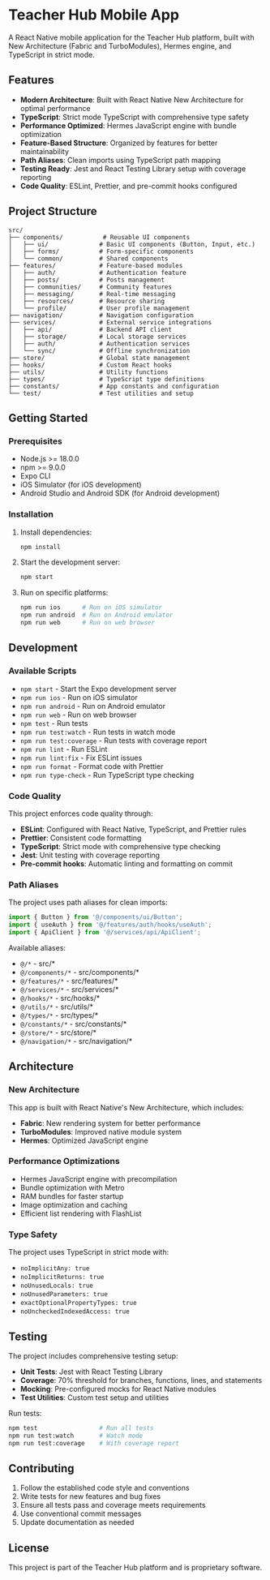 # Teacher Hub Mobile App

A React Native mobile application for the Teacher Hub platform, built with New Architecture (Fabric and TurboModules), Hermes engine, and TypeScript in strict mode.

## Features

- **Modern Architecture**: Built with React Native New Architecture for optimal performance
- **TypeScript**: Strict mode TypeScript with comprehensive type safety
- **Performance Optimized**: Hermes JavaScript engine with bundle optimization
- **Feature-Based Structure**: Organized by features for better maintainability
- **Path Aliases**: Clean imports using TypeScript path mapping
- **Testing Ready**: Jest and React Testing Library setup with coverage reporting
- **Code Quality**: ESLint, Prettier, and pre-commit hooks configured

## Project Structure

```
src/
├── components/           # Reusable UI components
│   ├── ui/              # Basic UI components (Button, Input, etc.)
│   ├── forms/           # Form-specific components
│   └── common/          # Shared components
├── features/            # Feature-based modules
│   ├── auth/            # Authentication feature
│   ├── posts/           # Posts management
│   ├── communities/     # Community features
│   ├── messaging/       # Real-time messaging
│   ├── resources/       # Resource sharing
│   └── profile/         # User profile management
├── navigation/          # Navigation configuration
├── services/            # External service integrations
│   ├── api/             # Backend API client
│   ├── storage/         # Local storage services
│   ├── auth/            # Authentication services
│   └── sync/            # Offline synchronization
├── store/               # Global state management
├── hooks/               # Custom React hooks
├── utils/               # Utility functions
├── types/               # TypeScript type definitions
├── constants/           # App constants and configuration
└── test/                # Test utilities and setup
```

## Getting Started

### Prerequisites

- Node.js >= 18.0.0
- npm >= 9.0.0
- Expo CLI
- iOS Simulator (for iOS development)
- Android Studio and Android SDK (for Android development)

### Installation

1. Install dependencies:
   ```bash
   npm install
   ```

2. Start the development server:
   ```bash
   npm start
   ```

3. Run on specific platforms:
   ```bash
   npm run ios      # Run on iOS simulator
   npm run android  # Run on Android emulator
   npm run web      # Run on web browser
   ```

## Development

### Available Scripts

- `npm start` - Start the Expo development server
- `npm run ios` - Run on iOS simulator
- `npm run android` - Run on Android emulator
- `npm run web` - Run on web browser
- `npm test` - Run tests
- `npm run test:watch` - Run tests in watch mode
- `npm run test:coverage` - Run tests with coverage report
- `npm run lint` - Run ESLint
- `npm run lint:fix` - Fix ESLint issues
- `npm run format` - Format code with Prettier
- `npm run type-check` - Run TypeScript type checking

### Code Quality

This project enforces code quality through:

- **ESLint**: Configured with React Native, TypeScript, and Prettier rules
- **Prettier**: Consistent code formatting
- **TypeScript**: Strict mode with comprehensive type checking
- **Jest**: Unit testing with coverage reporting
- **Pre-commit hooks**: Automatic linting and formatting on commit

### Path Aliases

The project uses path aliases for clean imports:

```typescript
import { Button } from '@/components/ui/Button';
import { useAuth } from '@/features/auth/hooks/useAuth';
import { ApiClient } from '@/services/api/ApiClient';
```

Available aliases:
- `@/*` - src/*
- `@/components/*` - src/components/*
- `@/features/*` - src/features/*
- `@/services/*` - src/services/*
- `@/hooks/*` - src/hooks/*
- `@/utils/*` - src/utils/*
- `@/types/*` - src/types/*
- `@/constants/*` - src/constants/*
- `@/store/*` - src/store/*
- `@/navigation/*` - src/navigation/*

## Architecture

### New Architecture

This app is built with React Native's New Architecture, which includes:

- **Fabric**: New rendering system for better performance
- **TurboModules**: Improved native module system
- **Hermes**: Optimized JavaScript engine

### Performance Optimizations

- Hermes JavaScript engine with precompilation
- Bundle optimization with Metro
- RAM bundles for faster startup
- Image optimization and caching
- Efficient list rendering with FlashList

### Type Safety

The project uses TypeScript in strict mode with:

- `noImplicitAny: true`
- `noImplicitReturns: true`
- `noUnusedLocals: true`
- `noUnusedParameters: true`
- `exactOptionalPropertyTypes: true`
- `noUncheckedIndexedAccess: true`

## Testing

The project includes comprehensive testing setup:

- **Unit Tests**: Jest with React Testing Library
- **Coverage**: 70% threshold for branches, functions, lines, and statements
- **Mocking**: Pre-configured mocks for React Native modules
- **Test Utilities**: Custom test setup and utilities

Run tests:
```bash
npm test                 # Run all tests
npm run test:watch       # Watch mode
npm run test:coverage    # With coverage report
```

## Contributing

1. Follow the established code style and conventions
2. Write tests for new features and bug fixes
3. Ensure all tests pass and coverage meets requirements
4. Use conventional commit messages
5. Update documentation as needed

## License

This project is part of the Teacher Hub platform and is proprietary software.